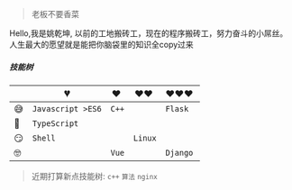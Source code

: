 > 老板不要香菜

Hello,我是姚乾坤, 以前的工地搬砖工，现在的程序搬砖工，努力奋斗的小屌丝。<br>
人生最大的愿望就是能把你脑袋里的知识全copy过来

##### 技能树

|     | 💔️              | ❤️ ️                                          | ❤️❤️ ️                                          | ❤️❤️❤️ ️                                      |
| --- | --------------- | --------------------------------------------- | ----------------------------------------------- | --------------------------------------------- |
| 😅  | `Javascript >ES6`| `C++`                                        |                                                 | `Flask`                                       |
| 🧐  | `TypeScript`    |                                               |                                                  |                                              |
| 😏  | `Shell`          |                                               |   `Linux`                                       |                                               |
| 🤓  |                   | `Vue`                                        |                                                  | `Django`                                     |

> 近期打算新点技能树: `c++` `算法` `nginx`

